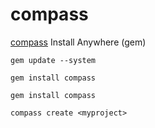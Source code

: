# compass

[compass](http://compass-style.org/)
Install Anywhere (gem)
````
gem update --system
````
````
gem install compass
````
````
gem install compass
````
````
compass create <myproject>
````